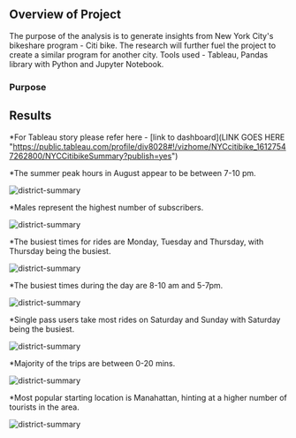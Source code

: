## Overview of Project

The purpose of the analysis is to generate insights from New York City's bikeshare program - Citi bike. The research will further fuel the project to create a similar program for another city.
Tools used - Tableau, Pandas library with Python and Jupyter Notebook.
### Purpose

## Results

*For Tableau story please refer here - 
[link to dashboard](LINK GOES HERE "https://public.tableau.com/profile/div8028#!/vizhome/NYCcitibike_16127547262800/NYCCitibikeSummary?publish=yes")

*The summer peak hours in August appear to be between 7-10 pm.

![district-summary](https://github.com/divitaN-dev/stocks-analysis-macro/blob/main/resources/stocks-analysis-2017.png)


*Males represent the highest number of subscribers.

![district-summary](https://github.com/divitaN-dev/stocks-analysis-macro/blob/main/resources/stocks-analysis-2017.png)


*The busiest times for rides are Monday, Tuesday and Thursday, with Thursday being the busiest.

![district-summary](https://github.com/divitaN-dev/stocks-analysis-macro/blob/main/resources/stocks-analysis-2017.png)


*The busiest times during the day are 8-10 am and 5-7pm.

![district-summary](https://github.com/divitaN-dev/stocks-analysis-macro/blob/main/resources/stocks-analysis-2017.png)


*Single pass users take most rides on Saturday and Sunday with Saturday being the busiest.

![district-summary](https://github.com/divitaN-dev/stocks-analysis-macro/blob/main/resources/stocks-analysis-2017.png)


*Majority of the trips are between 0-20 mins.

![district-summary](https://github.com/divitaN-dev/stocks-analysis-macro/blob/main/resources/stocks-analysis-2017.png)


*Most popular starting location is Manahattan, hinting at a higher number of tourists in the area.

![district-summary](https://github.com/divitaN-dev/stocks-analysis-macro/blob/main/resources/stocks-analysis-2017.png)



